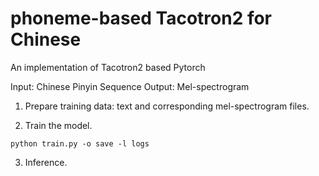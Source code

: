 # phoneme-based Tacotron2 for Chinese
An implementation of Tacotron2 based Pytorch

Input: Chinese Pinyin Sequence
Output: Mel-spectrogram

1. Prepare training data: text and corresponding mel-spectrogram files.

2. Train the model.

`python train.py -o save -l logs`

3. Inference.


